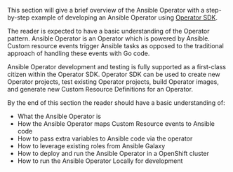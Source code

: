 This section will give a brief overview of the Ansible Operator with a step-by-step example of developing an Ansible Operator using [Operator SDK](https://github.com/operator-framework/operator-sdk).

The reader is expected to have a basic understanding of the Operator pattern. Ansible Operator is an Operator which is powered by Ansible. Custom resource events trigger Ansible tasks as opposed to the traditional approach of handling these events with Go code.

Ansible Operator development and testing is fully supported as a first-class citizen within the Operator SDK. Operator SDK can be used to create new Operator projects, test existing Operator projects, build Operator images, and generate new Custom Resource Definitions for an Operator.

By the end of this section the reader should have a basic understanding of:

* What the Ansible Operator is
* How the Ansible Operator maps Custom Resource events to Ansible code
* How to pass extra variables to Ansible code via the operator
* How to leverage existing roles from Ansible Galaxy
* How to deploy and run the Ansible Operator in a OpenShift cluster
* How to run the Ansible Operator Locally for development
